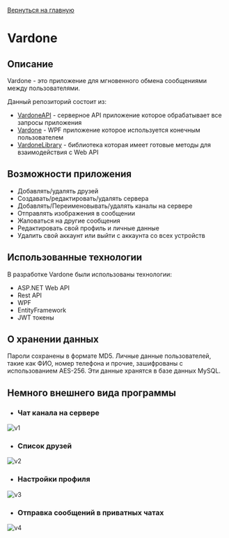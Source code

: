 <picture>
  <source media="(prefers-color-scheme: dark)" srcset="https://i.imgur.com/XFnSrVk.png">
  <source media="(prefers-color-scheme: light)" srcset="https://i.imgur.com/Pixbw99.png">
  <img>
</picture>

[Вернуться на главную](https://github.com/XxAZAZIKxX/Project-Vardone)

# Vardone
## Описание

Vardone - это приложение для мгновенного обмена сообщениями между пользователями.

Данный репозиторий состоит из:
- [VardoneAPI](https://github.com/XxAZAZIKxX/Project-Vardone/tree/master/VardoneApi) - серверное API приложение которое обрабатывает все запросы приложения
- [Vardone](https://github.com/XxAZAZIKxX/Project-Vardone/tree/master/Vardone) - WPF приложение которое используется конечным пользователем
- [VardoneLibrary](https://github.com/XxAZAZIKxX/Project-Vardone/tree/master/VardoneLibrary) - библиотека которая имеет готовые методы для взаимодействия с Web API

## Возможности приложения
- Добавлять/удалять друзей
- Создавать/редактировать/удалять сервера
- Добавлять/Переименовывать/удалять каналы на сервере
- Отправлять изображения в сообщении
- Жаловаться на другие сообщения
- Редактировать свой профиль и личные данные
- Удалить свой аккаунт или выйти с аккаунта со всех устройств

## Использованные технологии
В разработке Vardone были использованы технологии:
- ASP.NET Web API
- Rest API
- WPF
- EntityFramework
- JWT токены

## О хранении данных
Пароли сохранены в формате MD5. Личные данные пользователей, такие как ФИО, номер телефона и прочие, зашифрованы с использованием AES-256. Эти данные хранятся в базе данных MySQL.

## Немного внешнего вида программы
- ### Чат канала на сервере
![v1](https://i.imgur.com/vA9Tvpw.jpg)
- ### Список друзей
![v2](https://i.imgur.com/aAaCRWG.jpg)
- ### Настройки профиля
![v3](https://i.imgur.com/yHXNulZ.jpg)
- ### Отправка сообщений в приватных чатах
![v4](https://i.imgur.com/zDQmSXi.png)
